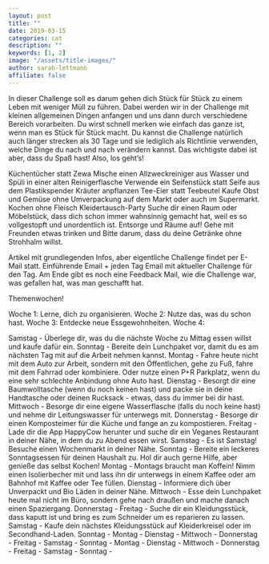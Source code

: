 ```yaml
---
layout: post
title: ""
date: 2019-03-15
categories: cat
description: ""
keywords: [1, 2]
image: "/assets/title-images/"
author: sarah-lettmann
affiliate: false
---
```

In dieser Challenge soll es darum gehen dich Stück für Stück zu einem Leben mit weniger Müll zu führen. Dabei werden wir in der Challenge mit kleinen allgemeinen Dingen anfangen und uns dann durch verschiedene Bereich vorarbeiten. Du wirst schnell merken wie einfach das ganze ist, wenn man es Stück für Stück macht. Du kannst die Challenge natürlich auch länger strecken als 30 Tage und sie lediglich als Richtlinie verwenden, welche Dinge du nach und nach verändern kannst. Das wichtigste dabei ist aber, dass du Spaß hast! Also, los geht’s!

Küchentücher statt Zewa
Mische einen Allzweckreiniger aus Wasser und Spüli in einer alten Reinigerflasche
Verwende ein Seifenstück statt Seife aus dem Plastikspender
Kräuter anpflanzen
Tee-Eier statt Teebeutel
Kaufe Obst und Gemüse ohne Umverpackung auf dem Markt oder auch im Supermarkt.
Kochen ohne Fleisch
Kleidertausch-Party
Suche dir einen Raum oder Möbelstück, dass dich schon immer wahnsinnig gemacht hat, weil es so vollgestopft und unordentlich ist. Entsorge und Räume auf!
Gehe mit Freunden etwas trinken und Bitte darum, dass du deine Getränke ohne Strohhalm willst.

Artikel mit grundlegenden Infos, aber eigentliche Challenge findet per E-Mail statt. Einführende Email + jeden Tag Email mit aktueller Challenge für den Tag. Am Ende gibt es noch eine Feedback Mail, wie die Challenge war, was gefallen hat, was man geschafft hat.

Themenwochen!

Woche 1: Lerne, dich zu organisieren.
Woche 2: Nutze das, was du schon hast.
Woche 3: Entdecke neue Essgewohnheiten.
Woche 4:

Samstag - Überlege dir, was du die nächste Woche zu Mittag essen willst und kaufe dafür ein.
Sonntag - Bereite dein Lunchpaket vor, damit du es am nächsten Tag mit auf die Arbeit nehmen kannst.
Montag - Fahre heute nicht mit dem Auto zur Arbeit, sondern mit den Öffentlichen, gehe zu Fuß, fahre mit dem Fahrrad oder kombiniere. Oder nutze einen P+R Parkplatz, wenn du eine sehr schlechte Anbindung ohne Auto hast.
Dienstag - Besorgt dir eine Baumwolltasche (wenn du noch keinen hast) und packe sie in deine Handtasche oder deinen Rucksack - etwas, dass du immer bei dir hast.
Mittwoch - Besorge dir eine eigene Wasserflasche (falls du noch keine hast) und nehme dir Leitungswasser für unterwegs mit.
Donnerstag - Besorge dir einen Komposteimer für die Küche und fange an zu kompostieren.
Freitag - Lade dir die App HappyCow herunter und suche dir ein Veganes Restaurant in deiner Nähe, in dem du zu Abend essen wirst.
Samstag - Es ist Samstag! Besuche einen Wochenmarkt in deiner Nähe.
Sonntag - Bereite ein leckeres Sonntagsessen für deinen Haushalt zu. Hol dir auch gerne Hilfe, aber genieße das selbst Kochen!
Montag - Montags braucht man Koffein! Nimm einen Isolierbecher mit und lass ihn dir unterwegs in einem Kaffee oder am Bahnhof mit Kaffee oder Tee füllen.
Dienstag - Informiere dich über Unverpackt und Bio Läden in deiner Nähe.
Mittwoch - Esse dein Lunchpaket heute mal nicht im Büro, sondern gehe nach draußen und mache danach einen Spaziergang.
Donnerstag -
Freitag - Suche dir ein Kleidungsstück, dass kaputt ist und bring es zum Schneider um es reparieren zu lassen.
Samstag - Kaufe dein nächstes Kleidungsstück auf Kleiderkreisel oder im Secondhand-Laden.
Sonntag -
Montag -
Dienstag -
Mittwoch -
Donnerstag -
Freitag -
Samstag -
Sonntag -
Montag -
Dienstag -
Mittwoch -
Donnerstag -
Freitag -
Samstag -
Sonntag -

